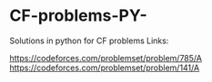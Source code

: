 # CF-problems-PY-

Solutions in python for CF problems
Links:

  https://codeforces.com/problemset/problem/785/A
  https://codeforces.com/problemset/problem/141/A
